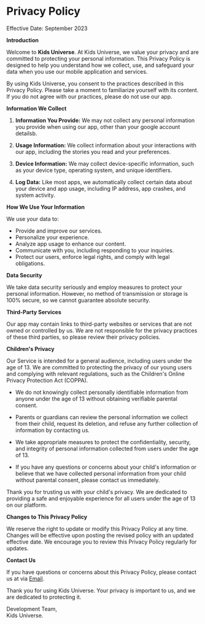 # **Privacy Policy**

Effective Date: September 2023

**Introduction**

Welcome to **Kids Universe**. At Kids Universe, we value your privacy and are committed to protecting your personal information. This Privacy Policy is designed to help you understand how we collect, use, and safeguard your data when you use our mobile application and services.

By using Kids Universe, you consent to the practices described in this Privacy Policy. Please take a moment to familiarize yourself with its content. If you do not agree with our practices, please do not use our app.

**Information We Collect**

1. **Information You Provide:** We may not collect any personal information you provide when using our app, other than your google account detailsb.

2. **Usage Information:** We collect information about your interactions with our app, including the stories you read and your preferences.

3. **Device Information:** We may collect device-specific information, such as your device type, operating system, and unique identifiers.

4. **Log Data:** Like most apps, we automatically collect certain data about your device and app usage, including IP address, app crashes, and system activity.

**How We Use Your Information**

We use your data to:

- Provide and improve our services.
- Personalize your experience.
- Analyze app usage to enhance our content.
- Communicate with you, including responding to your inquiries.
- Protect our users, enforce legal rights, and comply with legal obligations.

**Data Security**

We take data security seriously and employ measures to protect your personal information. However, no method of transmission or storage is 100% secure, so we cannot guarantee absolute security.

**Third-Party Services**

Our app may contain links to third-party websites or services that are not owned or controlled by us. We are not responsible for the privacy practices of these third parties, so please review their privacy policies.

**Children's Privacy**

Our Service is intended for a general audience, including users under the age of 13. We are committed to protecting the privacy of our young users and complying with relevant regulations, such as the Children's Online Privacy Protection Act (COPPA). 

- We do not knowingly collect personally identifiable information from anyone under the age of 13 without obtaining verifiable parental consent. 

- Parents or guardians can review the personal information we collect from their child, request its deletion, and refuse any further collection of information by contacting us. 

- We take appropriate measures to protect the confidentiality, security, and integrity of personal information collected from users under the age of 13.

- If you have any questions or concerns about your child's information or believe that we have collected personal information from your child without parental consent, please contact us immediately. 

Thank you for trusting us with your child's privacy. We are dedicated to providing a safe and enjoyable experience for all users under the age of 13 on our platform.

**Changes to This Privacy Policy**

We reserve the right to update or modify this Privacy Policy at any time. Changes will be effective upon posting the revised policy with an updated effective date. We encourage you to review this Privacy Policy regularly for updates.

**Contact Us**

If you have questions or concerns about this Privacy Policy, please contact us at via [Email](pasindumuthumaladevelopment@gmail.com).

Thank you for using Kids Universe. Your privacy is important to us, and we are dedicated to protecting it.

Development Team,</br>
Kids Universe.
